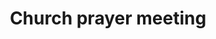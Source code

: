 ---
title: "Church prayer meeting"
venue: Monica&rsquo;s house
address: Stoke Close, Belper
postcode: 
allday: false
description: 
    Praying for the Church in Belper and for events &amp; people further afield
when: 2018-03-04
starttime: '1930'
finishtime: '2030'
category: Prayer
layout: event
---